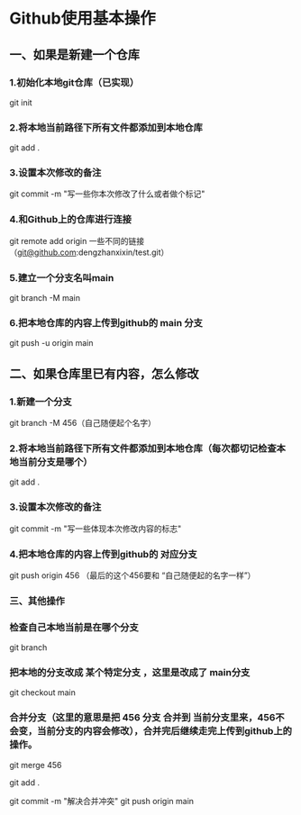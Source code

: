 # Github使用基本操作

## 一、如果是新建一个仓库

### 1.初始化本地git仓库（已实现）

git init

### 2.将本地当前路径下所有文件都添加到本地仓库

git add .

### 3.设置本次修改的备注

git commit -m "写一些你本次修改了什么或者做个标记"

### 4.和Github上的仓库进行连接

git remote add origin    一些不同的链接（git@github.com:dengzhanxixin/test.git）

### 5.建立一个分支名叫main

git branch -M main

### 6.把本地仓库的内容上传到github的        main 分支

git push -u origin main

## 二、如果仓库里已有内容，怎么修改

### 1.新建一个分支

git branch -M    456（自己随便起个名字）

### 2.将本地当前路径下所有文件都添加到本地仓库（每次都切记检查本地当前分支是哪个）

git add .

### 3.设置本次修改的备注

git commit -m "写一些体现本次修改内容的标志"

### 4.把本地仓库的内容上传到github的      对应分支

git push origin 456    （最后的这个456要和  “自己随便起的名字一样”）

### 三、其他操作

### 检查自己本地当前是在哪个分支

git branch

### 把本地的分支改成 某个特定分支 ，这里是改成了 main分支

git checkout main


### 合并分支（这里的意思是把 456 分支 合并到 当前分支里来，456不会变，当前分支的内容会修改），合并完后继续走完上传到github上的操作。

git merge 456

git add .

git commit -m "解决合并冲突"
git push origin main